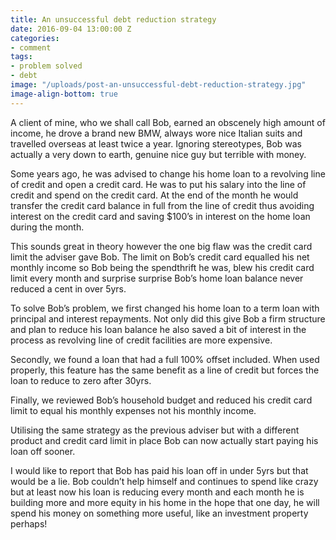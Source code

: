 ```yaml
---
title: An unsuccessful debt reduction strategy
date: 2016-09-04 13:00:00 Z
categories:
- comment
tags:
- problem solved
- debt
image: "/uploads/post-an-unsuccessful-debt-reduction-strategy.jpg"
image-align-bottom: true
---
```


A client of mine, who we shall call Bob, earned an obscenely high amount of income, he drove a brand new BMW, always wore nice Italian suits and travelled overseas at least twice a year.  Ignoring stereotypes, Bob was actually a very down to earth, genuine nice guy but terrible with money.

Some years ago, he was advised to change his home loan to a revolving line of credit and open a credit card.  He was to put his salary into the line of credit and spend on the credit card.  At the end of the month he would transfer the credit card balance in full from the line of credit thus avoiding interest on the credit card and saving $100’s in interest on the home loan during the month.

This sounds great in theory however the one big flaw was the credit card limit the adviser gave Bob.  The limit on Bob’s credit card equalled his net monthly income so Bob being the spendthrift he was, blew his credit card limit every month and surprise surprise Bob’s home loan balance never reduced a cent in over 5yrs.

To solve Bob’s problem, we first changed his home loan to a term loan with principal and interest repayments.  Not only did this give Bob a firm structure and plan to reduce his loan balance he also saved a bit of interest in the process as revolving line of credit facilities are more expensive.

Secondly, we found a loan that had a full 100% offset included.  When used properly, this feature has the same benefit as a line of credit but forces the loan to reduce to zero after 30yrs.

Finally, we reviewed Bob’s household budget and reduced his credit card limit to equal his monthly expenses not his monthly income.

Utilising the same strategy as the previous adviser but with a different product and credit card limit in place Bob can now actually start paying his loan off sooner.

I would like to report that Bob has paid his loan off in under 5yrs but that would be a lie.  Bob couldn’t help himself and continues to spend like crazy but at least now his loan is reducing every month and each month he is building more and more equity in his home in the hope that one day, he will spend his money on something more useful, like an investment property perhaps!
